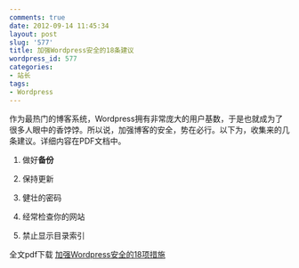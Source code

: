```yaml
---
comments: true
date: 2012-09-14 11:45:34
layout: post
slug: '577'
title: 加强Wordpress安全的18条建议
wordpress_id: 577
categories:
- 站长
tags:
- Wordpress
---
```


作为最热门的博客系统，Wordpress拥有非常庞大的用户基数，于是也就成为了很多人眼中的香饽饽。所以说，加强博客的安全，势在必行。以下为，收集来的几条建议。详细内容在PDF文档中。



	
  1. 做好**备份**

	
  2. 保持更新

	
  3. 健壮的密码

	
  4. 经常检查你的网站

	
  5. 禁止显示目录索引


<!-- more -->


全文pdf下载
[加强Wordpress安全的18项措施](http://baham.co/09_14_577.html/%e5%8a%a0%e5%bc%bawordpress%e5%ae%89%e5%85%a8%e7%9a%8418%e9%a1%b9%e6%8e%aa%e6%96%bd)
